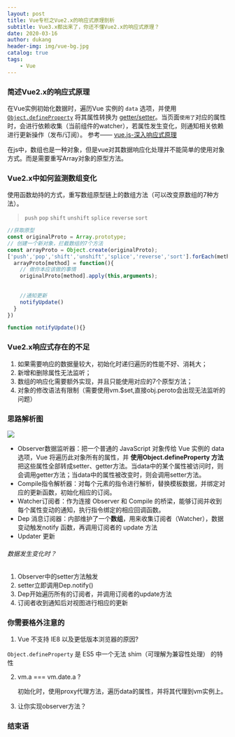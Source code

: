 ```yaml
---
layout: post
title: Vue专栏之Vue2.x的响应式原理剖析
subtitle: Vue3.x都出来了，你还不懂Vue2.x的响应式原理？
date: 2020-03-16
author: dukang
header-img: img/vue-bg.jpg
catalog: true
tags: 
    - Vue
---
```


### 简述Vue2.x的响应式原理

在Vue实例初始化数据时，遍历Vue 实例的 `data` 选项，并使用 [`Object.defineProperty`](https://developer.mozilla.org/zh-CN/docs/Web/JavaScript/Reference/Global_Objects/Object/defineProperty) 将其属性转换为 [getter/setter](https://developer.mozilla.org/zh-CN/docs/Web/JavaScript/Guide/Working_with_Objects#%E5%AE%9A%E4%B9%89_getters_%E4%B8%8E_setters)。当页面`使用了`对应的属性时，会进行依赖收集（当前组件的watcher），若属性发生变化，则通知相关依赖进行更新操作（发布/订阅）。 参考—— [vue.js-深入响应式原理](https://cn.vuejs.org/v2/guide/reactivity.html)

在js中，数组也是一种对象，但是vue对其数据响应化处理并不能简单的使用对象方式。而是需要重写Array对象的原型方法。

### Vue2.x中如何监测数组变化

使用函数劫持的方式，重写数组原型链上的数组方法（可以改变原数组的7种方法）。

> `push` `pop` `shift` `unshift` `splice`  `reverse`  `sort` 

```javascript
//获取原型
const originalProto = Array.prototype;
// 创建一个新对象，拦截数组的7个方法
const arrayProto = Object.create(originalProto);
['push','pop','shift','unshift','splice','reverse','sort'].forEach(method=>{
  arrayProto[method] = function(){
    // 做你本应该做的事情
    originalProto[method].apply(this,arguments);
    
    
    //通知更新
    notifyUpdate()
  }
})

function notifyUpdate(){}
```

### Vue2.x响应式存在的不足

1. 如果需要响应的数据量较大，初始化时递归遍历的性能不好、消耗大；
2. 新增和删除属性无法监听；
3. 数组的响应化需要额外实现，并且只能使用对应的7个原型方法；
4. 对象的修改语法有限制（需要使用vm.$set,直接obj.peroto会出现无法监听的问题）


### 思路解析图

![](http://dukangblog.top/img/vue.observer.watcher.jpg)

- Observer数据监听器：把一个普通的 JavaScript 对象传给 Vue 实例的 data 选项，Vue 将遍历此对象所有的属性，并 **使用Object.defineProperty 方法** 把这些属性全部转成setter、getter方法。当data中的某个属性被访问时，则会调用getter方法；当data中的属性被改变时，则会调用setter方法。
- Compile指令解析器：对每个元素的指令进行解析，替换模板数据，并绑定对应的更新函数，初始化相应的订阅。
- Watcher订阅者：作为连接 Observer 和 Compile 的桥梁，能够订阅并收到每个属性变动的通知，执行指令绑定的相应回调函数。
- Dep 消息订阅器：内部维护了一个**数组**，用来收集订阅者（Watcher），数据变动触发notify 函数，再调用订阅者的 update 方法
- Updater 更新

###### 数据发生变化时？

1. Observer中的setter方法触发
2. setter立即调用Dep.notify()
3. Dep开始遍历所有的订阅者，并调用订阅者的update方法
4. 订阅者收到通知后对视图进行相应的更新

### 你需要格外注意的

1.  Vue 不支持 IE8 以及更低版本浏览器的原因?

   `Object.defineProperty` 是 ES5 中一个无法 shim（可理解为兼容性处理） 的特性

2. vm.a === vm.date.a ?

   初始化时，使用proxy代理方法，遍历data的属性，并将其代理到vm实例上。

3. 让你实现observer方法？

### 结束语



